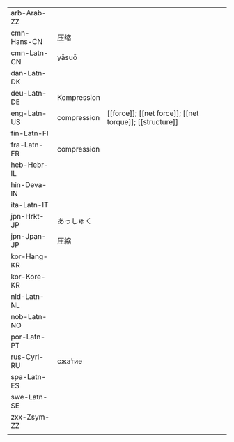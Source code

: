 | | | |
|-|-|-|
| arb-Arab-ZZ |  |  |
| cmn-Hans-CN | 压缩 |  |
| cmn-Latn-CN | yāsuō |  |
| dan-Latn-DK |  |  |
| deu-Latn-DE | Kompression |  |
| eng-Latn-US | compression | [[force]]; [[net force]]; [[net torque]]; [[structure]] |
| fin-Latn-FI |  |  |
| fra-Latn-FR | compression |  |
| heb-Hebr-IL |  |  |
| hin-Deva-IN |  |  |
| ita-Latn-IT |  |  |
| jpn-Hrkt-JP | あっしゅく |  |
| jpn-Jpan-JP | 圧縮 |  |
| kor-Hang-KR |  |  |
| kor-Kore-KR |  |  |
| nld-Latn-NL |  |  |
| nob-Latn-NO |  |  |
| por-Latn-PT |  |  |
| rus-Cyrl-RU | сжа́тие |  |
| spa-Latn-ES |  |  |
| swe-Latn-SE |  |  |
| zxx-Zsym-ZZ |  |  |
|  |  |  |